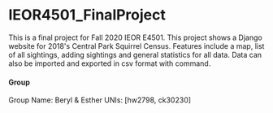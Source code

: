 # IEOR4501_FinalProject

This is a final project for Fall 2020 IEOR E4501. 
This project shows a Django website for 2018's Central Park Squirrel Census.
Features include a map, list of all sightings, adding sightings and general statistics for all data.
Data can also be imported and exported in csv format with command.

#### Group 

Group Name: Beryl & Esther
UNIs: [hw2798, ck30230]

